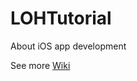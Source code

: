 # LOHTutorial
About iOS app development

See more [Wiki](https://github.com/LockedOutofHeaven/LOHTutorial/wiki)